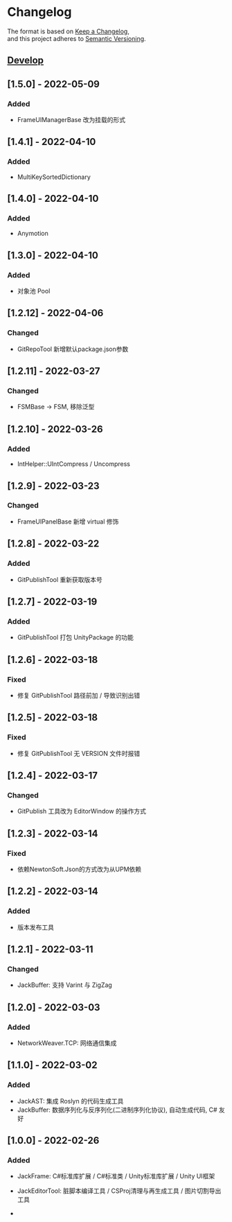 # Changelog
The format is based on [Keep a Changelog](https://keepachangelog.com/en/1.0.0/),  
and this project adheres to [Semantic Versioning](https://semver.org/spec/v2.0.0.html).  

## [Develop]
## [1.5.0] - 2022-05-09
### Added
- FrameUIManagerBase 改为挂载的形式  

## [1.4.1] - 2022-04-10
### Added
- MultiKeySortedDictionary  

## [1.4.0] - 2022-04-10
### Added
- Anymotion  

## [1.3.0] - 2022-04-10
### Added
- 对象池 Pool  

## [1.2.12] - 2022-04-06
### Changed
- GitRepoTool 新增默认package.json参数  

## [1.2.11] - 2022-03-27
### Changed
- FSMBase -> FSM, 移除泛型  

## [1.2.10] - 2022-03-26
### Added
- IntHelper::UIntCompress / Uncompress  

## [1.2.9] - 2022-03-23
### Changed
- FrameUIPanelBase 新增 virtual 修饰  

## [1.2.8] - 2022-03-22
### Added
- GitPublishTool 重新获取版本号  

## [1.2.7] - 2022-03-19
### Added
- GitPublishTool 打包 UnityPackage 的功能  

## [1.2.6] - 2022-03-18
### Fixed
- 修复 GitPublishTool 路径前加 / 导致识别出错  

## [1.2.5] - 2022-03-18
### Fixed
- 修复 GitPublishTool 无 VERSION 文件时报错  

## [1.2.4] - 2022-03-17
### Changed
- GitPublish 工具改为 EditorWindow 的操作方式  

## [1.2.3] - 2022-03-14
### Fixed
- 依赖NewtonSoft.Json的方式改为从UPM依赖  

## [1.2.2] - 2022-03-14
### Added
- 版本发布工具  

## [1.2.1] - 2022-03-11
### Changed
- JackBuffer: 支持 Varint 与 ZigZag  

## [1.2.0] - 2022-03-03
### Added
- NetworkWeaver.TCP: 网络通信集成  

## [1.1.0] - 2022-03-02
### Added
- JackAST: 集成 Roslyn 的代码生成工具  
- JackBuffer: 数据序列化与反序列化(二进制序列化协议), 自动生成代码, C# 友好  

## [1.0.0] - 2022-02-26
### Added
- JackFrame: C#标准库扩展 / C#标准类 / Unity标准库扩展 / Unity UI框架  
- JackEditorTool: 脏脚本编译工具 / CSProj清理与再生成工具 / 图片切割导出工具  

- [Develop]: https://github.com/chenwansal/JackFrame  

